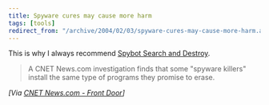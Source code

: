 ```yaml
---
title: Spyware cures may cause more harm
tags: [tools]
redirect_from: "/archive/2004/02/03/spyware-cures-may-cause-more-harm.aspx/"
---
```


This is why I always recommend [Spybot Search and Destroy](http://www.safer-networking.org/).

> A CNET News.com investigation finds that some "spyware killers"
> install the same type of programs they promise to erase.

*[Via [CNET News.com - Front
Door](http://news.com.com/2100-1032_3-5153485.html)]*

